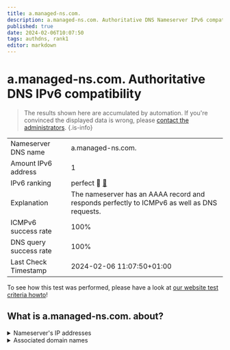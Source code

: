 ```yaml
---
title: a.managed-ns.com.
description: a.managed-ns.com. Authoritative DNS Nameserver IPv6 compatibility
published: true
date: 2024-02-06T10:07:50
tags: authdns, rank1
editor: markdown
---
```


# a.managed-ns.com. Authoritative DNS IPv6 compatibility

> The results shown here are accumulated by automation. If you're convinced the displayed data is wrong, please [contact the administrators](/howto/chat). 
{.is-info}




|   |   |
| - | - |
| Nameserver DNS name | a.managed-ns.com.
| Amount IPv6 address | 1
| IPv6 ranking | perfect :1st_place_medal: [🔗](/howto/ranking) |
| Explanation | The nameserver has an AAAA record and responds perfectly to ICMPv6 as well as DNS requests. |
| ICMPv6 success rate | 100%|
| DNS query success rate | 100% |
| Last Check Timestamp | 2024-02-06 11:07:50+01:00 |

To see how this test was performed, please have a look at [our website test criteria howto](/howto/testcriteria/authdns)!


## What is a.managed-ns.com. about?




<details>
<summary>Nameserver's IP addresses</summary>

2001:67c:1bc::102

</details>



<details>
<summary>Associated domain names</summary>

www.bmwk.de

</details>
